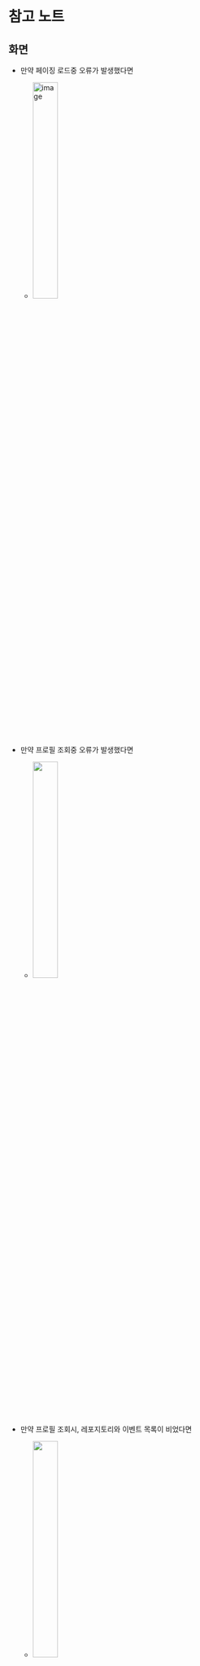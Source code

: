 # 참고 노트

## 화면

- 만약 페이징 로드중 오류가 발생했다면 
  - <img src="https://user-images.githubusercontent.com/40740128/136689457-73f71dc1-1abd-4f17-be33-bcdb2f2b533f.png" alt="image" width="33%" />

- 만약 프로필 조회중 오류가 발생했다면
  - <img src="https://user-images.githubusercontent.com/40740128/136689463-8a3edf2d-c170-4e98-aaa4-273c5516d3de.png" width="33%" />

- 만약 프로필 조회시, 레포지토리와 이벤트 목록이 비었다면
  - <img src="https://user-images.githubusercontent.com/40740128/136689466-0b4b1cfd-0e68-4be7-a9d6-4d78c10dbf41.png" width="33%" />



## 정보

- 프로필 조회시, 레포지토리와 이벤트 목록이 아무것도 표시되지 않는다면
  - 5초 이내로 표시 됩니다. 잠시만 기다려 보세요.
  - 몇 초가 지나도 로드되지 않는다면 앱을 재시작 해주세요.
- 페이징(무한 스크롤)이 작동하지 않는다면
  - 더 이상 불러올 정보가 없어 페이징이 종료된 거일 수도 있습니다.
  - 불러올 정보들이 남아있지만 작동하지 않는다면, 스크롤을 위로 올렸다가 다시 아래로 내려보세요.
  - 스크롤을 다시 해봐도 작동하지 않는다면 앱을 재시작 해주세요.
-  Built at 토스트가 뜨는 이유
  - 가끔씩 수정된 코드로 빌드가 안되는 경우가 있어서, 실행시 빌드된 시간을 확인하기 위해 추가하였습니다.

